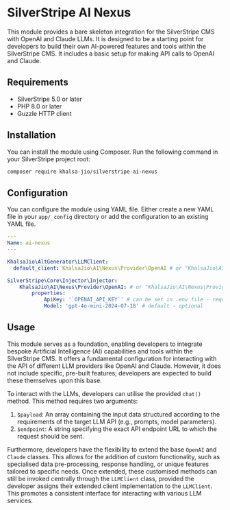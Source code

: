 # SilverStripe AI Nexus

This module provides a bare skeleton integration for the SilverStripe CMS with OpenAI and Claude
LLMs. It is designed to be a starting point for developers to build their own AI-powered features
and tools within the SilverStripe CMS. It includes a basic setup for making API calls to OpenAI and Claude.

## Requirements

- SilverStripe 5.0 or later
- PHP 8.0 or later
- Guzzle HTTP client

## Installation

You can install the module using Composer. Run the following command in your SilverStripe project root:

```bash
composer require khalsa-jio/silverstripe-ai-nexus
```

## Configuration

You can configure the module using YAML file. Either create a new YAML file in your `app/_config` directory or add the configuration to an existing YAML file.

```yaml
---
Name: ai-nexus
---

KhalsaJio\AltGenerator\LLMClient:
  default_client: KhalsaJio\AI\Nexus\Provider\OpenAI # or "KhalsaJio\AI\Nexus\Provider\Claude" - The default LLM client to use - required

SilverStripe\Core\Injector\Injector:
    KhalsaJio\AI\Nexus\Provider\OpenAI: # or "KhalsaJio\AI\Nexus\Provider\Claude"
        properties:
            ApiKey: '`OPENAI_API_KEY`' # can be set in .env file - required
            Model: 'gpt-4o-mini-2024-07-18' # default - optional

```

## Usage

This module serves as a foundation, enabling developers to integrate bespoke Artificial Intelligence (AI) capabilities and tools within the SilverStripe CMS. It offers a fundamental configuration for interacting with the API of different LLM providers like OpenAI and Claude. However, it does not include specific, pre-built features; developers are expected to build these themselves upon this base.

To interact with the LLMs, developers can utilise the provided `chat()` method. This method requires two arguments:

1. `$payload`: An array containing the input data structured according to the requirements of the target LLM API (e.g., prompts, model parameters).
2. `$endpoint`: A string specifying the exact API endpoint URL to which the request should be sent.

Furthermore, developers have the flexibility to extend the base `OpenAI` and `Claude` classes. This allows for the addition of custom functionality, such as specialised data pre-processing, response handling, or unique features tailored to specific needs. Once extended, these customised methods can still be invoked centrally through the `LLMClient` class, provided the developer assigns their extended client implementation to the `LLMClient`. This promotes a consistent interface for interacting with various LLM services.
